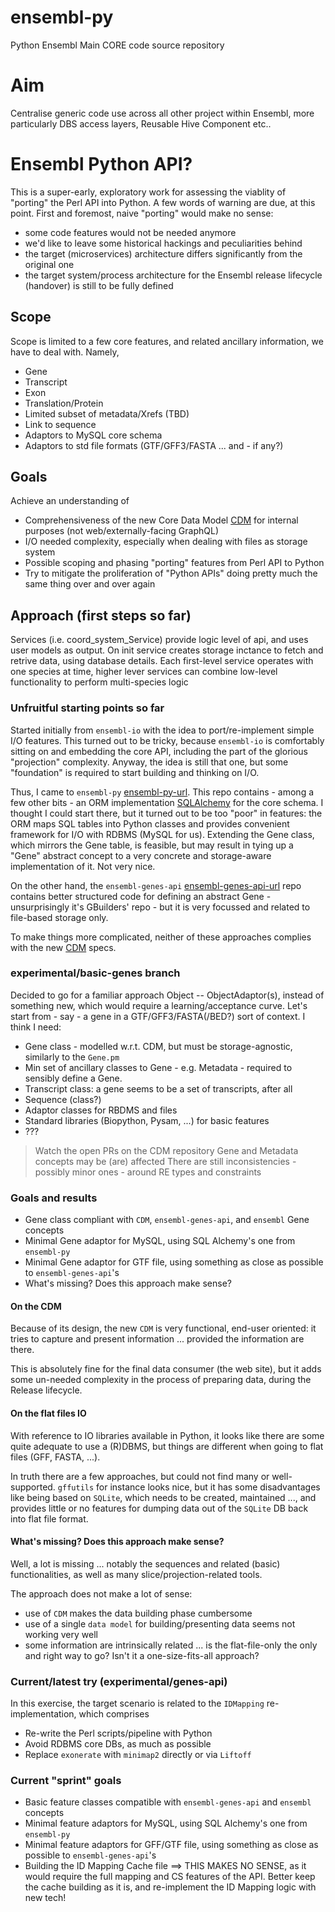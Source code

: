 # ensembl-py

Python Ensembl Main CORE code source repository


# Aim

Centralise generic code use across all other project within Ensembl, more particularly DBS access layers, Reusable Hive 
Component etc.. 
 

# Ensembl Python API?

This is a super-early, exploratory work for assessing the viablity of "porting" the Perl API into Python.
A few words of warning are due, at this point. First and foremost, naive "porting" would make no sense:
- some code features would not be needed anymore
- we'd like to leave some historical hackings and peculiarities behind
- the target (microservices) architecture differs significantly from the original one
- the target system/process architecture for the Ensembl release lifecycle (handover) is still to be fully defined

## Scope

Scope is limited to a few core features, and related ancillary information, we have to deal with. Namely,
- Gene
- Transcript
- Exon
- Translation/Protein
- Limited subset of metadata/Xrefs (TBD)
- Link to sequence
- Adaptors to MySQL core schema
- Adaptors to std file formats (GTF/GFF3/FASTA ... and - if any?)

## Goals

Achieve an understanding of
- Comprehensiveness of the new Core Data Model [CDM] for internal purposes (not web/externally-facing GraphQL)
- I/O needed complexity, especially when dealing with files as storage system
- Possible scoping and phasing "porting" features from Perl API to Python
- Try to mitigate the proliferation of "Python APIs" doing pretty much the same thing over and over again

## Approach (first steps so far)

Services (i.e. coord_system_Service) provide logic level of api, and uses user
models as output. On init service creates storage inctance to fetch and retrive
data, using database details. Each first-level service operates with one
species at time, higher lever services can combine low-level functionality to
perform multi-species logic

### Unfruitful starting points so far

Started initially from `ensembl-io` with the idea to port/re-implement simple I/O features.
This turned out to be tricky, because `ensembl-io` is comfortably sitting on and embedding the core API, including the part of the glorious "projection" complexity.
Anyway, the idea is still that one, but some "foundation" is required to start building and thinking on I/O.

Thus, I came to `ensembl-py` [ensembl-py-url]. This repo contains - among a few other bits - an ORM implementation [SQLAlchemy] for the core schema.
I thought I could start there, but it turned out to be too "poor" in features: the ORM maps SQL tables into Python classes and provides convenient framework for I/O with RDBMS (MySQL for us).
Extending the Gene class, which mirrors the Gene table, is feasible, but may result in tying up a "Gene" abstract concept to a very concrete and storage-aware implementation of it. Not very nice.

On the other hand, the `ensembl-genes-api` [ensembl-genes-api-url] repo contains better structured code for defining an abstract Gene - unsurprisingly it's GBuilders' repo - but it is very focussed and related to file-based storage only.

To make things more complicated, neither of these approaches complies with the new [CDM] specs.

### experimental/basic-genes branch

Decided to go for a familiar approach Object -- ObjectAdaptor(s), instead of something new, which would require a learning/acceptance curve. Let's start from - say - a gene in a GTF/GFF3/FASTA(/BED?) sort of context.
I think I need:
- Gene class - modelled w.r.t. CDM, but must be storage-agnostic, similarly to the `Gene.pm`
- Min set of ancillary classes to Gene - e.g. Metadata - required to sensibly define a Gene.
- Transcript class: a gene seems to be a set of transcripts, after all
- Sequence (class?)
- Adaptor classes for RBDMS and files
- Standard libraries (Biopython, Pysam, ...) for basic features
- ???

> Watch the open PRs on the CDM repository
> Gene and Metadata concepts may be (are) affected
> There are still inconsistencies - possibly minor ones - around RE types and constraints

### Goals and results
- Gene class compliant with `CDM`, `ensembl-genes-api`, and `ensembl` Gene concepts
- Minimal Gene adaptor for MySQL, using SQL Alchemy's one from `ensembl-py`
- Minimal Gene adaptor for GTF file, using something as close as possible to `ensembl-genes-api`'s
- What's missing? Does this approach make sense?

#### On the CDM
Because of its design, the new `CDM` is very functional, end-user oriented: it tries to capture and present information ... provided the information are there.

This is absolutely fine for the final data consumer (the web site), but it adds some un-needed complexity in the process of preparing data, during the Release lifecycle.

#### On the flat files IO
With reference to IO libraries available in Python, it looks like there are some quite adequate to use a (R)DBMS, but things are different when going to flat files (GFF, FASTA, ...).

In truth there are a few approaches, but could not find many or well-supported.
`gffutils` for instance looks nice, but it has some disadvantages like being based on `SQLite`, which needs to be created, maintained ..., and provides little or no features for dumping data out of the `SQLite` DB back into flat file format.

#### What's missing? Does this approach make sense?
Well, a lot is missing ... notably the sequences and related (basic) functionalities, as well as many slice/projection-related tools.

The approach does not make a lot of sense:
- use of `CDM` makes the data building phase cumbersome
- use of a single `data model` for building/presenting data seems not working very well
- some information are intrinsically related ... is the flat-file-only the only and right way to go? Isn't it a one-size-fits-all approach?

### Current/latest try (experimental/genes-api)
In this exercise, the target scenario is related to the `IDMapping` re-implementation, which comprises
- Re-write the Perl scripts/pipeline with Python
- Avoid RDBMS core DBs, as much as possible
- Replace `exonerate` with `minimap2` directly or via `Liftoff`


### Current "sprint" goals
- Basic feature classes compatible with `ensembl-genes-api` and `ensembl`  concepts
- Minimal feature adaptors for MySQL, using SQL Alchemy's one from `ensembl-py`
- Minimal feature adaptors for GFF/GTF file, using something as close as possible to `ensembl-genes-api`'s
- Building the ID Mapping Cache file ==> THIS MAKES NO SENSE, as it would require the full mapping and CS features of the API. Better keep the cache building as it is, and re-implement the ID Mapping logic with new tech!





[//]: # (List of references used before)

  [CDM]: <https://github.com/Ensembl/ensembl-cdm-docs>
  [ensembl-genes-api-url]: <https://github.com/Ensembl/ensembl-genes-api>
  [ensembl-py-url]: <https://github.com/Ensembl/ensembl-py>
  [SQLAlchemy]: <https://www.sqlalchemy.org>

